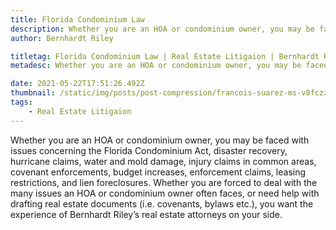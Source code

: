 ```yaml
---
title: Florida Condominium Law
description: Whether you are an HOA or condominium owner, you may be faced with issues...
author: Bernhardt Riley

titletag: Florida Condominium Law | Real Estate Litigaion | Bernhardt Riley
metadesc: Whether you are an HOA or condominium owner, you may be faced with issues...

date: 2021-05-22T17:51:26.492Z
thumbnail: /static/img/posts/post-compression/francois-suarez-ms-v8fczzvu-unsplash.webp
tags:
    - Real Estate Litigaion
---
```


Whether you are an HOA or condominium owner, you may be faced with issues concerning the Florida Condominium Act, disaster recovery, hurricane claims, water and mold damage, injury claims in common
areas, covenant enforcements, budget increases, enforcement claims, leasing restrictions, and lien foreclosures. Whether you are forced to deal with the many issues an HOA or condominium owner often
faces, or need help with drafting real estate documents (i.e. covenants, bylaws etc.), you want the experience of Bernhardt Riley’s real estate attorneys on your side.
